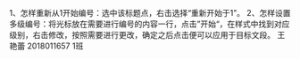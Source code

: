 1、怎样重新从1开始编号：选中该标题点，右击选择“重新开始于1”。
2、怎样设置多级编号：将光标放在需要进行编号的内容一行，点击”开始“，在样式中找到对应级别，右击修改，按照需要进行更改，确定之后点击便可以应用于目标文段。
                                                                      王艳蕾    2018011657    1班
